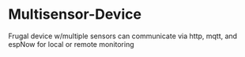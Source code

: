# Multisensor-Device
Frugal device w/multiple sensors can communicate via http, mqtt, and espNow for local or remote monitoring

